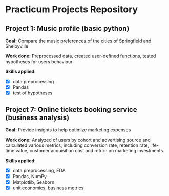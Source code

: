 # Practicum Projects Repository
## Project 1: Music profile (basic python)
**Goal:** Compare the music preferences of the cities of Springfield and Shelbyville

**Work done:** Preprocessed data, created user-defined functions, tested hypotheses for users behaviour

**Skills applied**: 
- [x] data preprocessing
- [x] Pandas
- [x] test of hypotheses

## Project 7: Online tickets booking service (business analysis)

**Goal:** Provide insights to help optimize marketing expenses

**Work done:** Analyzed of users by cohort and advertising source and calculated  various metrics, including conversion rate, retention rate, life-time value, customer acquisition cost and return on marketing investments.

**Skills applied**: 
- [x] data preprocessing, EDA
- [x] Pandas, NumPy
- [x] Matplotlib, Seaborn
- [x] unit economics, business metrics 
